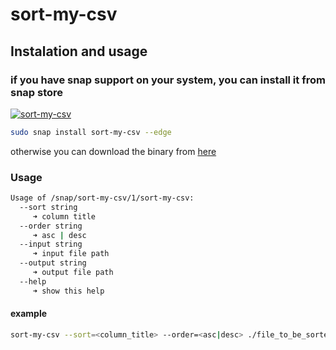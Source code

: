 # sort-my-csv

## Instalation and usage

### if you have snap support on your system, you can install it from snap store

[![sort-my-csv](https://snapcraft.io/sort-my-csv/badge.svg)](https://snapcraft.io/sort-my-csv)

```bash
sudo snap install sort-my-csv --edge
```

otherwise you can download the binary from [here](https://raw.githubusercontent.com/GabrielMessiasdaRosa/sort-my-csv/master/bin/sort-my-csv)

### Usage

```bash
Usage of /snap/sort-my-csv/1/sort-my-csv:
  --sort string
     ➜ column title
  --order string
     ➜ asc | desc
  --input string
     ➜ input file path
  --output string
     ➜ output file path
  --help
     ➜ show this help
```

#### example

```bash
sort-my-csv --sort=<column_title> --order=<asc|desc> ./file_to_be_sorted.csv ./sorted_file_output.csv
```
